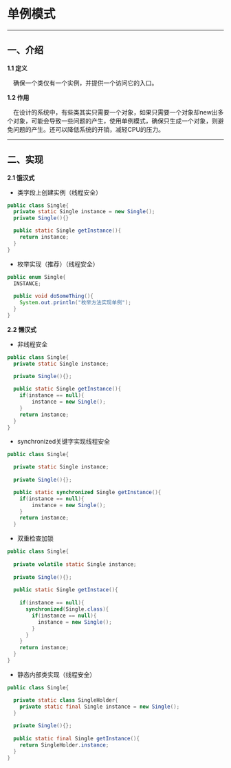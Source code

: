# 单例模式

---
## 一、介绍

**1.1 定义**

&emsp;确保一个类仅有一个实例，并提供一个访问它的入口。


**1.2 作用**

&emsp;在设计的系统中，有些类其实只需要一个对象，如果只需要一个对象却new出多个对象，可能会导致一些问题的产生，使用单例模式，确保只生成一个对象，则避免问题的产生。还可以降低系统的开销，减轻CPU的压力。

---
## 二、实现


**2.1 饿汉式**

* 类字段上创建实例（线程安全）
```Java
public class Single{
  private static Single instance = new Single();
  private Single(){}

  public static Single getInstance(){
    return instance;
  }
}
```

* 枚举实现（推荐）（线程安全）
```Java
public enum Single{
  INSTANCE;
  
  public void doSomeThing(){
    System.out.println("枚举方法实现单例");
  }
}
```


**2.2 懒汉式**

* 非线程安全
```Java
public class Single{
  private static Single instance;
  
  private Single(){};

  public static Single getInstance(){
    if(instance == null){
        instance = new Single();
    }
    return instance;
  }
}
```

* synchronized关键字实现线程安全
```Java
public class Single{

  private static Single instance;
  
  private Single(){};

  public static synchronized Single getInstance(){
    if(instance == null){
        instance = new Single();
    }
    return instance;
  }
```

* 双重检查加锁
```Java
public class Single{
  
  private volatile static Single instance;
  
  private Single(){};
 
  public static Single getInstace(){
    
    if(instance == null){
      synchronized(Single.class){
        if(instance == null){
          instance = new Single();
        }
      }
    }
    return instance;
  }
}
```


* 静态内部类实现（线程安全）
```Java
public class Single{

  private static class SingleHolder{
    private static final Single instance = new Single();
  }
  
  private Single(){};
  
  public static final Single getInstance(){
    return SingleHolder.instance;
  }
}
```